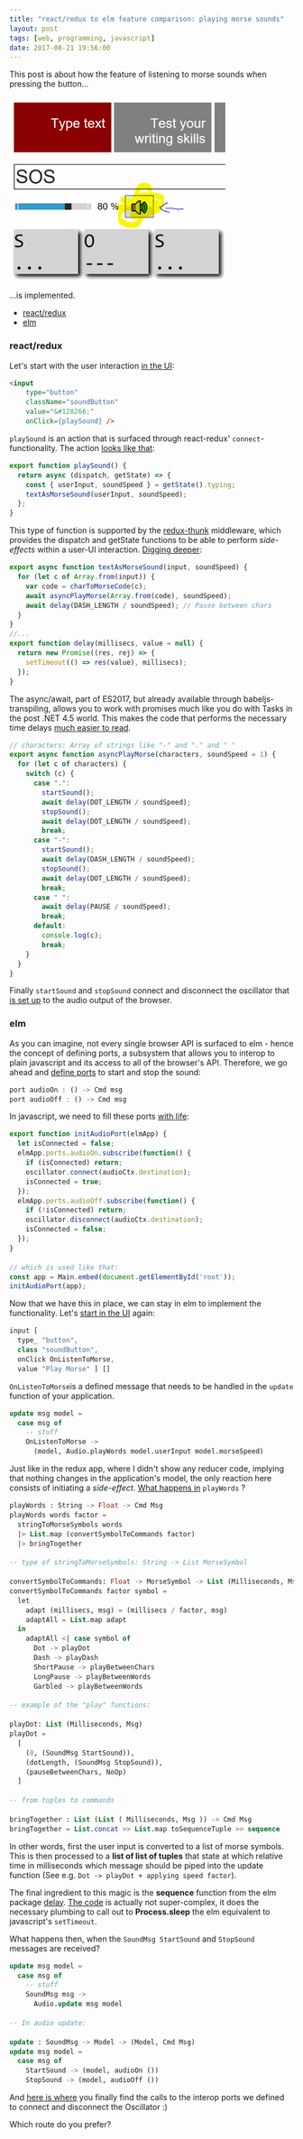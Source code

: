 ```yaml
---
title: "react/redux to elm feature comparison: playing morse sounds"
layout: post
tags: [web, programming, javascript]
date: 2017-08-21 19:56:00
---
```


This post is about how the feature of listening to morse sounds when pressing the button...

![ts auto-complete](/public/assets/play-morse-button.png)

...is implemented.

- [react/redux](#reactredux)
- [elm](#elm)

### react/redux

Let's start with the user interaction [in the UI][1]:

```html
<input
    type="button"
    className="soundButton"
    value="&#128266;"
    onClick={playSound} />
```

`playSound` is an action that is surfaced through react-redux' `connect`-functionality. The action [looks like that][2]:

```javascript
export function playSound() {
  return async (dispatch, getState) => {
    const { userInput, soundSpeed } = getState().typing;
    textAsMorseSound(userInput, soundSpeed);
  };
}
```

This type of function is supported by the [redux-thunk][3] middleware, which provides the dispatch and getState functions to be able to perform _side-effects_ within a user-UI interaction. [Digging deeper][4]: 

```javascript
export async function textAsMorseSound(input, soundSpeed) {
  for (let c of Array.from(input)) {
    var code = charToMorseCode(c);
    await asyncPlayMorse(Array.from(code), soundSpeed);
    await delay(DASH_LENGTH / soundSpeed); // Pause between chars
  }
}
//...
export function delay(millisecs, value = null) {
  return new Promise((res, rej) => {
    setTimeout(() => res(value), millisecs);
  });
}
```

The async/await, part of ES2017, but already available through babeljs-transpiling, allows you to work with promises much like you do with Tasks in the post .NET 4.5 world. 
This makes the code that performs the necessary time delays [much easier to read][5]. 

```javascript
// characters: Array of strings like "-" and "." and " "
export async function asyncPlayMorse(characters, soundSpeed = 1) {
  for (let c of characters) {
    switch (c) {
      case ".":
        startSound();
        await delay(DOT_LENGTH / soundSpeed);
        stopSound();
        await delay(DOT_LENGTH / soundSpeed);
        break;
      case "-":
        startSound();
        await delay(DASH_LENGTH / soundSpeed);
        stopSound();
        await delay(DOT_LENGTH / soundSpeed);
        break;
      case " ":
        await delay(PAUSE / soundSpeed);
        break;
      default:
        console.log(c);
        break;
    }
  }
}
```

Finally `startSound` and `stopSound` connect and disconnect the oscillator that [is set up][6] to the audio output of the browser.

### elm

As you can imagine, not every single browser API is surfaced to elm - hence the concept of defining ports, a subsystem that allows you to interop to plain javascript and its access to all of the browser's API.
Therefore, we go ahead and [define ports][7] to start and stop the sound:

```javascript
port audioOn : () -> Cmd msg
port audioOff : () -> Cmd msg
```

In javascript, we need to fill these ports [with life][8]:


```javascript
export function initAudioPort(elmApp) {
  let isConnected = false;
  elmApp.ports.audioOn.subscribe(function() {
    if (isConnected) return;
    oscillator.connect(audioCtx.destination);
    isConnected = true;
  });
  elmApp.ports.audioOff.subscribe(function() {
    if (!isConnected) return;
    oscillator.disconnect(audioCtx.destination);
    isConnected = false;
  });
}

// which is used like that:
const app = Main.embed(document.getElementById('root'));
initAudioPort(app);
```

Now that we have this in place, we can stay in elm to implement the functionality. Let's [start in the UI][9] again:

```javascript
input [
  type_ "button", 
  class "soundButton", 
  onClick OnListenToMorse,
  value "Play Morse" ] []
```

`OnListenToMorse`is a defined message that needs to be handled in the `update` function of your application.

```sql
update msg model = 
  case msg of
    -- stuff
    OnListenToMorse ->
      (model, Audio.playWords model.userInput model.morseSpeed)
```

Just like in the redux app, where I didn't show any reducer code, implying that nothing changes in the application's model, the only reaction here consists of initiating a _side-effect_.
[What happens in][10] `playWords` ?

```sql
playWords : String -> Float -> Cmd Msg
playWords words factor = 
  stringToMorseSymbols words
  |> List.map (convertSymbolToCommands factor)
  |> bringTogether

-- type of stringToMorseSymbols: String -> List MorseSymbol

convertSymbolToCommands: Float -> MorseSymbol -> List (Milliseconds, Msg)
convertSymbolToCommands factor symbol =
  let
    adapt (millisecs, msg) = (millisecs / factor, msg)
    adaptAll = List.map adapt
  in
    adaptAll <| case symbol of
      Dot -> playDot
      Dash -> playDash
      ShortPause -> playBetweenChars
      LongPause -> playBetweenWords
      Garbled -> playBetweenWords

-- example of the "play" functions:

playDot: List (Milliseconds, Msg)
playDot =  
  [
    (0, (SoundMsg StartSound)),
    (dotLength, (SoundMsg StopSound)),
    (pauseBetweenChars, NoOp)
  ]

-- from tuples to commands

bringTogether : List (List ( Milliseconds, Msg )) -> Cmd Msg
bringTogether = List.concat >> List.map toSequenceTuple >> sequence
```

In other words, first the user input is converted to a list of morse symbols.
This is then processed to a __list of list of tuples__ that state at 
which relative time in milliseconds which message should be piped into the update function (See e.g. `Dot -> playDot + applying speed factor`).

The final ingredient to this magic is the __sequence__ function from the elm package [delay][11]. [The code][12] is actually not super-complex,
it does the necessary plumbing to call out to __Process.sleep__ the elm equivalent to javascript's `setTimeout`.

What happens then, when the `SoundMsg StartSound` and `StopSound` messages are received?

```sql
update msg model = 
  case msg of
    -- stuff
    SoundMsg msg -> 
      Audio.update msg model

-- In audio update:

update : SoundMsg -> Model -> (Model, Cmd Msg)
update msg model =
  case msg of
    StartSound -> (model, audioOn ())
    StopSound -> (model, audioOff ())
```

And [here is where][13] you finally find the calls to the interop ports we defined to connect and disconnect the Oscillator :)

Which route do you prefer?


[1]: https://github.com/flq/remorse/blob/834762ec8185fa024160c397a07000e6cd7667fd/src/TypingScreen/TypingScreen.js#L37-L43
[2]: https://github.com/flq/remorse/blob/834762ec8185fa024160c397a07000e6cd7667fd/src/TypingScreen/Actions.js#L23-L28
[3]: https://github.com/gaearon/redux-thunk
[4]: https://github.com/flq/remorse/blob/834762ec8185fa024160c397a07000e6cd7667fd/src/components/SoundLib.js#L32
[5]: https://github.com/flq/remorse/blob/834762ec8185fa024160c397a07000e6cd7667fd/src/components/SoundLib.js#L40-L64
[6]: https://github.com/flq/remorse/blob/834762ec8185fa024160c397a07000e6cd7667fd/src/components/SoundLib.js#L14-L30
[7]: https://github.com/flq/elmorse/blob/ce330e70098106e988d92059c3762708c43646f5/src/Interop.elm#L5-L6
[8]: https://github.com/flq/elmorse/blob/ce330e70098106e988d92059c3762708c43646f5/src/Typing/audioPort.js#L23-L35
[9]: https://github.com/flq/elmorse/blob/ce330e70098106e988d92059c3762708c43646f5/src/Typing/View.elm#L36-L40
[10]: https://github.com/flq/elmorse/blob/8db340ed97ffe00ae075d7cca4236962b8336570/src/Typing/MorseAudio.elm#L37-L41
[11]: http://package.elm-lang.org/packages/andrewMacmurray/elm-delay/latest/Delay#sequence
[12]: https://github.com/andrewMacmurray/elm-delay/blob/2.0.2/src/Delay.elm
[13]: https://github.com/flq/elmorse/blob/8db340ed97ffe00ae075d7cca4236962b8336570/src/Typing/MorseAudio.elm#L17-L21